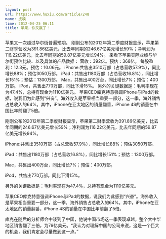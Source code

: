 ```yaml
---
layout: post
url: https://www.huxiu.com/article/248
name: 虎嗅
time: 2012-04-25 06:11
title: 苹果，你又赢了！
---
```

苹果又一次超过华尔街普遍预期。 刚刚公布的2012年第二季度财报显示，苹果第二财季营收为391.86亿美元，比去年同期的246.67亿美元增长59%；净利润为116.22亿美元，比去年同期的59.87亿美元增长94%。 来看下苹果实际业绩与华尔街预估比较、以及具体的产品数据： 营收：392亿。预估：368亿。 每股盈利：12.3元。预估：10.06元。 iPhone:共售出3510万部（占总营收57.9%），同比增长88%；预估3050万部。 iPad：共售出1180万部（占总营收16.8%），同比增长151%；预估：1300万部。 Mac，共售出400万台，同比增长7%；预估：400万部。 iPod，共售出770万部，同比下滑15%。 另外的关键数据是：毛利率现在为47.4%，总持有现金为1110亿美元。 苹果CEO库克特意强调iPhone与iPad的数据，说我们为此感到“兴奋”。海外收入是苹果相当重要一部分，这一季，海外销售占总收入的64%。其中，iPhone在亚太地区的销量翻番，iPhone 4S的销量在中国比年前翻了5倍。

刚刚公布的2012年第二季度财报显示，苹果第二财季营收为391.86亿美元，比去年同期的246.67亿美元增长59%；净利润为116.22亿美元，比去年同期的59.87亿美元增长94%。

iPhone:共售出3510万部（占总营收57.9%），同比增长88%；预估3050万部。

iPad：共售出1180万部（占总营收16.8%），同比增长151%；预估：1300万部。

Mac，共售出400万台，同比增长7%；预估：400万部。

iPod，共售出770万部，同比下滑15%。

另外的关键数据是：毛利率现在为47.4%，总持有现金为1110亿美元。

苹果CEO库克特意强调iPhone与iPad的数据，说我们为此感到“兴奋”。海外收入是苹果相当重要一部分，这一季，海外销售占总收入的64%。其中，iPhone在亚太地区的销量翻番，iPhone 4S的销量在中国比年前翻了5倍。

库克在随后的分析师会中谈到了中国，他说中国市场这一季表现卓越，整个大中华地区销售翻了三倍，为79亿美元。“我认为对理解中国的公司来说，这是一个巨大的机会，我们肯定会尽量做到这一点。”


